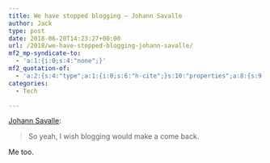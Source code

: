```yaml
---
title: We have stopped blogging – Johann Savalle
author: Jack
type: post
date: 2018-06-20T14:23:27+00:00
url: /2018/we-have-stopped-blogging-johann-savalle/
mf2_mp-syndicate-to:
  - 'a:1:{i:0;s:4:"none";}'
mf2_quotation-of:
  - 'a:2:{s:4:"type";a:1:{i:0;s:6:"h-cite";}s:10:"properties";a:8:{s:9:"published";a:1:{i:0;s:25:"2018-01-16T00:00:00+00:00";}s:7:"updated";a:1:{i:0;s:25:"2018-01-16T00:00:00+00:00";}s:7:"summary";a:1:{i:0;s:48:"So yeah, I wish blogging would make a come back.";}s:3:"url";a:1:{i:0;s:46:"https://jsavalle.com/we-have-stopped-blogging/";}s:8:"category";a:7:{i:0;s:8:"blogging";i:1;s:4:"blog";i:2;s:8:"blogging";i:3;s:13:"conversations";i:4;s:10:"creativity";i:5;s:12:"internet-1-0";i:6;s:7:"writing";}s:11:"publication";a:1:{i:0;s:14:"Johann Savalle";}s:8:"featured";a:1:{i:0;s:72:"https://jsavalle.com/wp-content/uploads/2018/01/pexels-photo-261510.jpeg";}s:6:"author";a:1:{s:4:"name";s:14:"Johann Savalle";}}}'
categories:
  - Tech

---
```

[Johann Savalle][1]:

> So yeah, I wish blogging would make a come back. 

Me too.

 [1]: https://jsavalle.com/we-have-stopped-blogging/”